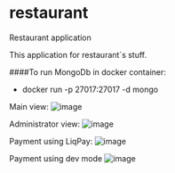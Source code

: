 # restaurant
Restaurant application

This application for restaurant`s stuff. 


####To run MongoDb in docker container:
- docker run -p 27017:27017 -d mongo


Main view:
![image](https://user-images.githubusercontent.com/64887157/212579454-9b823c43-e88a-4978-aca8-a239eb987210.png)

Administrator view:
![image](https://user-images.githubusercontent.com/64887157/212579550-2cd8ea82-59b3-4280-80ce-efa7f7f0504e.png)

Payment using LiqPay:
![image](https://user-images.githubusercontent.com/64887157/212579592-ff30965c-8cb2-453a-93cf-262ab1b785b6.png)

Payment using dev mode
![image](https://user-images.githubusercontent.com/64887157/212579610-f6eebdff-20e0-4590-8915-b13c31e190b6.png)
